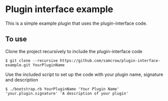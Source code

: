 # Plugin interface example #

This is a simple example plugin that uses the plugin-interface code.

## To use ##

Clone the project recursively to include the plugin-interface code

	$ git clone --recursive https://github.com/samcrow/plugin-interface-example.git YourPluginName

Use the included script to set up the code with your plugin name, signature and description

	$ ./bootstrap.rb YourPluginName 'Your Plugin Name' 'your.plugin.signature' 'A description of your plugin'
	
